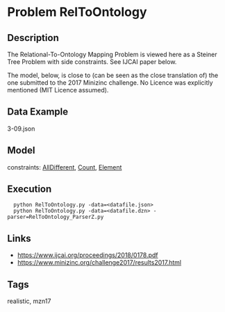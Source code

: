 # Problem RelToOntology
## Description
The Relational-To-Ontology Mapping Problem is viewed here as a Steiner Tree Problem with side constraints.
See IJCAI paper below.

The model, below, is close to (can be seen as the close translation of) the one submitted to the 2017 Minizinc challenge.
No Licence was explicitly mentioned (MIT Licence assumed).

## Data Example
  3-09.json

## Model
  constraints: [AllDifferent](http://pycsp.org/documentation/constraints/AllDifferent), [Count](http://pycsp.org/documentation/constraints/Count), [Element](http://pycsp.org/documentation/constraints/Element)

## Execution
```
  python RelToOntology.py -data=<datafile.json>
  python RelToOntology.py -data=<datafile.dzn> -parser=RelToOntology_ParserZ.py
```

## Links
  - https://www.ijcai.org/proceedings/2018/0178.pdf
  - https://www.minizinc.org/challenge2017/results2017.html

## Tags
  realistic, mzn17
